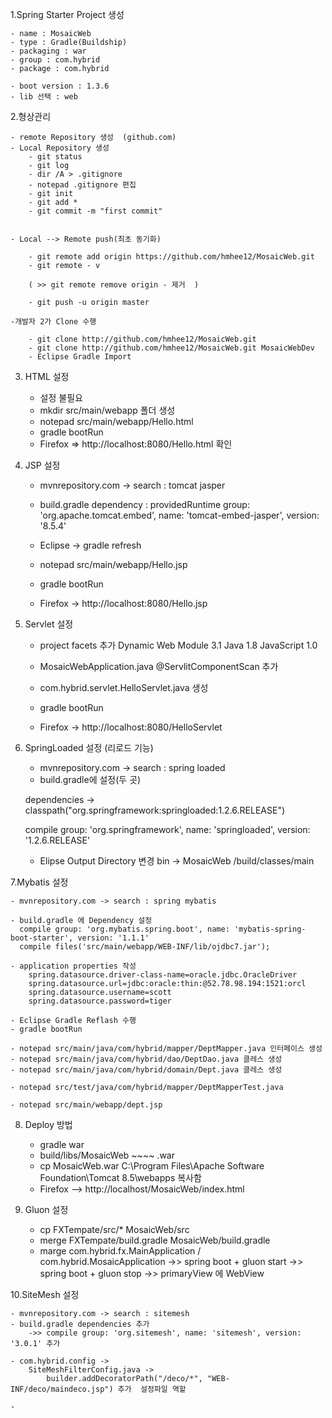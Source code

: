 1.Spring Starter Project 생성
	
	- name : MosaicWeb
	- type : Gradle(Buildship)
	- packaging : war 
	- group : com.hybrid
	- package : com.hybrid
	
	- boot version : 1.3.6
	- lib 선택 : web

2.형상관리 	
	
	- remote Repository 생성  (github.com) 
	- Local Repository 생성
		- git status
		- git log
		- dir /A > .gitignore 
		- notepad .gitignore 편집 
		- git init
		- git add * 
		- git commit -m "first commit"
		
		
	- Local --> Remote push(최초 동기화)

		- git remote add origin https://github.com/hmhee12/MosaicWeb.git	
		- git remote - v 	

		( >> git remote remove origin - 제거  )
	
		- git push -u origin master	
		
	-개발자 2가 Clone 수행
	
		- git clone http://github.com/hmhee12/MosaicWeb.git
		- git clone http://github.com/hmhee12/MosaicWeb.git MosaicWebDev
		- Eclipse Gradle Import
		
3. HTML 설정
	
	- 설정 불필요 
	- mkdir src/main/webapp  폴더 생성
	- notepad src/main/webapp/Hello.html
	- gradle bootRun
	- Firefox => http://localhost:8080/Hello.html 확인

4. JSP 설정 
	
	- mvnrepository.com -> search : tomcat jasper
	
	- build.gradle dependency : 
	providedRuntime group: 'org.apache.tomcat.embed', name: 'tomcat-embed-jasper', version: '8.5.4'

	- Eclipse -> gradle refresh	
	- notepad src/main/webapp/Hello.jsp
	- gradle bootRun 
	- Firefox -> http://localhost:8080/Hello.jsp
	


5. Servlet 설정

	- project facets 추가 
		Dynamic Web Module 3.1
		Java 1.8
		JavaScript 1.0
	
	- MosaicWebApplication.java 
		 @ServlitComponentScan 추가 
	
	- com.hybrid.servlet.HelloServlet.java 생성
	- gradle bootRun
	- Firefox -> http://localhost:8080/HelloServlet
	
6. SpringLoaded 설정 (리로드 기능)

	- mvnrepository.com -> search : spring loaded
	- build.gradle에 설정(두 곳)
	
	dependencies ->
	classpath("org.springframework:springloaded:1.2.6.RELEASE")
	
	compile group: 'org.springframework', name: 'springloaded', version: '1.2.6.RELEASE'

	- Elipse Output Directory 변경
		bin -> MosaicWeb
				/build/classes/main
				
				
7.Mybatis 설정 

	- mvnrepository.com -> search : spring mybatis

	- build.gradle 에 Dependency 설정
	  compile group: 'org.mybatis.spring.boot', name: 'mybatis-spring-boot-starter', version: '1.1.1'
	  compile files('src/main/webapp/WEB-INF/lib/ojdbc7.jar');
	
	- application properties 작성 
		spring.datasource.driver-class-name=oracle.jdbc.OracleDriver
		spring.datasource.url=jdbc:oracle:thin:@52.78.98.194:1521:orcl
		spring.datasource.username=scott
		spring.datasource.password=tiger
	
	- Eclipse Gradle Reflash 수행
	- gradle bootRun
	
	- notepad src/main/java/com/hybrid/mapper/DeptMapper.java 인터페이스 생성
	- notepad src/main/java/com/hybrid/dao/DeptDao.java 클레스 생성
	- notepad src/main/java/com/hybrid/domain/Dept.java 클레스 생성
	
	- notepad src/test/java/com/hybrid/mapper/DeptMapperTest.java
	
	- notepad src/main/webapp/dept.jsp 
	
	
8. Deploy 방법 
	
	- gradle war
	- build/libs/MosaicWeb ~~~~ .war
	- cp MosaicWeb.war 
		C:\Program Files\Apache Software Foundation\Tomcat 8.5\webapps 복사함
	- Firefox --> http://localhost/MosaicWeb/index.html
	
9. Gluon 설정 

	- cp FXTempate/src/* MosaicWeb/src
	- merge FXTempate/build.gradle MosaicWeb/build.gradle
	- marge com.hybrid.fx.MainApplication / com.hybrid.MosaicApplication 
		->> spring boot + gluon start
		->> spring boot + gluon stop
		->> primaryView 에 WebView


10.SiteMesh 설정 

	- mvnrepository.com -> search : sitemesh
	- build.gradle dependencies 추가
		->> compile group: 'org.sitemesh', name: 'sitemesh', version: '3.0.1' 추가
	
	- com.hybrid.config -> 
		SiteMeshFilterConfig.java ->  
			builder.addDecoratorPath("/deco/*", "WEB-INF/deco/maindeco.jsp") 추가  설정파일 역할	
			
	-		